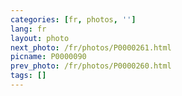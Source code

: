 ```yaml
---
categories: [fr, photos, '']
lang: fr
layout: photo
next_photo: /fr/photos/P0000261.html
picname: P0000090
prev_photo: /fr/photos/P0000260.html
tags: []
---
```

